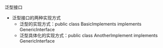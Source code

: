 泛型接口
+ 泛型接口的两种实现方式
    + 泛型的实现方式：public class BasicImplements<T> implements GenericInterface<T>
    + 泛型具体化的实现方式：public class AnotherImplement implements GenericInterface<String>
